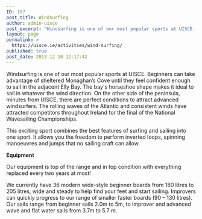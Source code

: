 ```yaml
---
ID: 107
post_title: Windsurfing
author: admin-uisce
post_excerpt: "Windsurfing is one of our most popular sports at UISCE. Beginners can take advantage of sheltered Monaghan’s Cove until they feel confident enough to sail in the adjacent Elly Bay. The bay's horseshoe shape makes it ideal to sail in whatever the wind direction. On the other side of the peninsula, minutes from UISCE, there are perfect conditions to attract advanced windsurfers. "
layout: page
permalink: >
  https://uisce.ie/activities/wind-surfing/
published: true
post_date: 2013-12-10 12:17:42
---
```

Windsurfing is one of our most popular sports at UISCE. Beginners can take advantage of sheltered Monaghan’s Cove until they feel confident enough to sail in the adjacent Elly Bay. The bay's horseshoe shape makes it ideal to sail in whatever the wind direction. On the other side of the peninsula, minutes from UISCE, there are perfect conditions to attract advanced windsurfers. The rolling waves of the Atlantic and consistent winds have attracted competitors throughout Ireland for the final of the National Wavesailing Championships.

This exciting sport combines the best features of surfing and sailing into one sport. It allows you the freedom to perform inverted loops, spinning manoeuvres and jumps that no sailing craft can allow.

<strong>Equipment</strong>

Our equipment is top of the range and in top condition with everything replaced every two years at most!

We currently have 36 modern wide-style beginner boards from 180 litres to 205 litres, wide and steady to help find your feet and start sailing. Improvers can quickly progress to our range of smaller faster boards (90 – 130 litres). Our sails range from beginner sails 2.0m to 5m, to improver and advanced wave and flat water sails from 3.7m to 5.7 m.